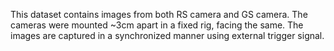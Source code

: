 This dataset contains images from both RS camera and GS camera. The cameras were mounted ~3cm apart in a fixed rig, facing the same. The images are captured in a synchronized manner using external trigger signal.
